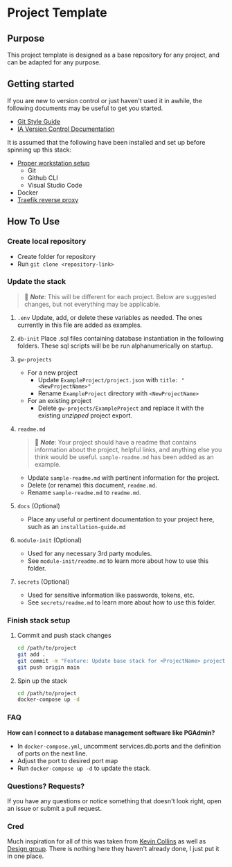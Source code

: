 # Project Template

## Purpose

This project template is designed as a base repository for any project, and can be adapted for any purpose.

## Getting started

If you are new to version control or just haven't used it in awhile, the following documents may be useful to get you started.

* [Git Style Guide](https://github.com/ia-eknorr/ignition-git-style-guide)
* [IA Version Control Documentation](https://github.com/ia-eknorr/ignition-version-control)

It is assumed that the following have been installed and set up before spinning up this stack:

* [Proper workstation setup](https://github.com/ia-eknorr/ignition-version-control/blob/main/Workstation%20Setup.md)
  * Git
  * Github CLI
  * Visual Studio Code
* Docker
* [Traefik reverse proxy](https://github.com/ia-eknorr/traefik-reverse-proxy)

## How To Use

### Create local repository

* Create folder for repository
* Run `git clone <repository-link>`

### Update the stack

> :memo: **_Note_**: This will be different for each project. Below are suggested changes, but not everything may be applicable.

1. `.env`
   Update, add, or delete these variables as needed. The ones currently in this file are added as examples.

2. `db-init`
   Place .sql files containing database instantiation in the following folders. These sql scripts will be be run alphanumerically on startup.

3. `gw-projects`
   * For a new project
      * Update `ExampleProject/project.json` with `title: "<NewProjectName>"`
      * Rename `ExampleProject` directory with `<NewProjectName>`
   * For an existing project
      * Delete `gw-projects/ExampleProject` and replace it with the existing _unzipped_ project export.

4. `readme.md`
   > :memo: **_Note_**: Your project should have a readme that contains information about the project, helpful links, and anything else you think would be useful. `sample-readme.md` has been added as an example.

   * Update `sample-readme.md` with pertinent information for the project.
   * Delete (or rename) this document, `readme.md`.
   * Rename `sample-readme.md` to `readme.md`.

5. `docs` (Optional)
   * Place any useful or pertinent documentation to your project here, such as an `installation-guide.md`

6. `module-init` (Optional)

   * Used for any necessary 3rd party modules.
   * See `module-init/readme.md` to learn more about how to use this folder.

7. `secrets` (Optional)
   * Used for sensitive information like passwords, tokens, etc.
   * See `secrets/readme.md` to learn more about how to use this folder.

### Finish stack setup

1. Commit and push stack changes

   ```bash
   cd /path/to/project
   git add .
   git commit -m "Feature: Update base stack for <ProjectName> project"
   git push origin main
   ```

2. Spin up the stack

   ```bash
   cd /path/to/project
   docker-compose up -d
   ```

### FAQ

**How can I connect to a database management software like PGAdmin?**

* In `docker-compose.yml`, uncomment services.db.ports and the definition of ports on the next line.
* Adjust the port to desired port map
* Run `docker-compose up -d` to update the stack.

### Questions? Requests?

If you have any questions or notice something that doesn't look right, open an issue or submit a pull request.

### Cred

Much inspiration for all of this was taken from [Kevin Collins](https://github.com/thirdgen88) as well as [Design group](https://github.com/design-group). There is nothing here they haven't already done, I just put it in one place.

